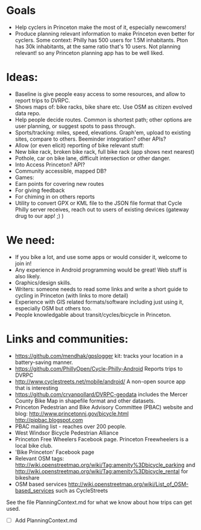 # Goals
- Help cyclers in Princeton make the most of it, especially newcomers!
- Produce planning relevant information to make Princeton even better for cyclers.
Some context: Philly has 500 users for 1.5M inhabitants. Pton has 30k inhabitants, at the same ratio that's 10 users. Not planning relevant! so any Princeton planning app has to be well liked.

# Ideas:
- Baseline is give people easy access to some resources, and allow to report trips to DVRPC.
- Shows maps of: bike racks, bike share etc. Use OSM as citizen evolved data repo.
- Help people decide routes. Common is shortest path; other options are user planning, or suggest spots to pass through.
- Sports/tracking: miles, speed, elevations. Graph'em, upload to existing sites, compare to others. Beeminder integration? other APIs?
- Allow (or even elicit) reporting of bike relevant stuff:
 - New bike rack, broken bike rack, full bike rack (app shows next nearest)
 - Pothole, car on bike lane, difficult intersection or other danger. 
 - Into Access Princeton? API? 
 - Community accessible, mapped DB?
- Games:
 - Earn points for covering new routes
 - For giving feedback
 - For chiming in on others reports
- Utility to convert GPX or KML file to the JSON file format that Cycle Philly server receives, reach out to users of existing devices (gateway drug to our app! ;) )

# We need:
- If you bike a lot, and use some apps or would consider it, welcome to join in!
- Any experience in Android programming would be great! Web stuff is also likely.
- Graphics/design skills.
- Writers: someone needs to read some links and write a short guide to cycling in Princeton (with links to more detail)
- Experience with GIS related formats/software including just using it, especially OSM but others too.
- People knowledgable about transit/cycles/bicycle in Princeton.

# Links and communities:
- https://github.com/mendhak/gpslogger kit: tracks your location in a battery-saving manner.  
- https://github.com/PhillyOpen/Cycle-Philly-Android Reports trips to DVRPC
- http://www.cyclestreets.net/mobile/android/ A non-open source app that is interesting
- https://github.com/crvanpollard/DVRPC-geodata includes the Mercer County Bike Map in shapefile format and other datasets.
- Princeton Pedestrian and Bike Advisory Committee (PBAC) website and blog: http://www.princetonnj.gov/bicycle.html http://pjpbac.blogspot.com
- PBAC mailing list - reaches over 200 people. 
- West Windsor Bicycle Pedestrian Alliance
- Princeton Free Wheelers Facebook page. Princeton Freewheelers is a local bike club.
- 'Bike Princeton' Facebook page
- Relevant OSM tags: http://wiki.openstreetmap.org/wiki/Tag:amenity%3Dbicycle_parking and  http://wiki.openstreetmap.org/wiki/Tag:amenity%3Dbicycle_rental for bikeshare
- OSM based services http://wiki.openstreetmap.org/wiki/List_of_OSM-based_services such as CycleStreets

See the file PlanningContext.md for what we know about how trips can get used.
- [ ] Add PlanningContext.md
